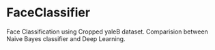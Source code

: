 # FaceClassifier
Face Classification using Cropped yaleB dataset. Comparision between Naive Bayes classifier and Deep Learning.
